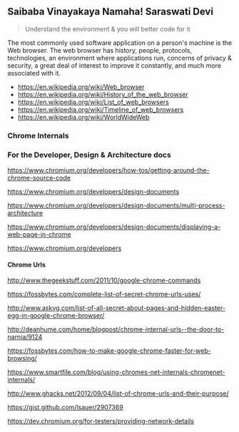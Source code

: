 Saibaba Vinayakaya Namaha! Saraswati Devi
------------------------------------------

> Understand the environment & you will better code for it

The most commonly used software application on a person's machine is the Web browser. The web browser has history, people,
protocols, technologies, an environment where applications run, concerns of privacy & security, a great deal of interest to improve it constantly,
and much more associated with it.


* https://en.wikipedia.org/wiki/Web_browser
* https://en.wikipedia.org/wiki/History_of_the_web_browser
* https://en.wikipedia.org/wiki/List_of_web_browsers
* https://en.wikipedia.org/wiki/Timeline_of_web_browsers
* https://en.wikipedia.org/wiki/WorldWideWeb



### Chrome Internals

### For the Developer, Design & Architecture docs

https://www.chromium.org/developers/how-tos/getting-around-the-chrome-source-code

https://www.chromium.org/developers/design-documents

https://www.chromium.org/developers/design-documents/multi-process-architecture

https://www.chromium.org/developers/design-documents/displaying-a-web-page-in-chrome

https://www.chromium.org/developers

#### Chrome Urls

http://www.thegeekstuff.com/2011/10/google-chrome-commands

https://fossbytes.com/complete-list-of-secret-chrome-urls-uses/

http://www.askvg.com/list-of-all-secret-about-pages-and-hidden-easter-egg-in-google-chrome-browser/

http://deanhume.com/home/blogpost/chrome-internal-urls--the-door-to-narnia/9124

https://fossbytes.com/how-to-make-google-chrome-faster-for-web-browsing/

https://www.smartfile.com/blog/using-chromes-net-internals-chromenet-internals/

http://www.ghacks.net/2012/09/04/list-of-chrome-urls-and-their-purpose/

https://gist.github.com/lsauer/2907369

https://dev.chromium.org/for-testers/providing-network-details

